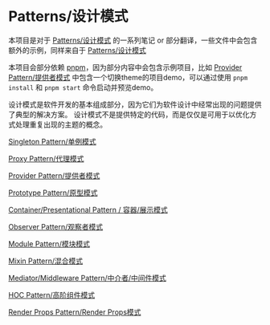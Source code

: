 # Patterns/设计模式
本项目是对于 [Patterns/设计模式](https://www.patterns.dev/) 的一系列笔记 or 部分翻译，一些文件中会包含额外的示例，同样来自于 [Patterns/设计模式](https://www.patterns.dev/)

本项目会部分依赖 [pnpm](https://pnpm.io/)，因为部分内容中会包含示例项目，比如 [Provider Pattern/提供者模式](./provider-pattern/) 中包含一个切换theme的项目demo，可以通过使用 `pnpm install` 和 `pnpm start` 命令启动并预览demo。

设计模式是软件开发的基本组成部分，因为它们为软件设计中经常出现的问题提供了典型的解决方案。 设计模式不是提供特定的代码，而是仅仅是可用于以优化方式处理重复出现的主题的概念。

[Singleton Pattern/单例模式](./singleton-pattern/)

[Proxy Pattern/代理模式](./proxy-pattern/)

[Provider Pattern/提供者模式](./provider-pattern/)

[Prototype Pattern/原型模式](./prototype-pattern/)

[Container/Presentational Pattern / 容器/展示模式](./container-presentational-pattern/)

[Observer Pattern/观察者模式](./observer-pattern/)

[Module Pattern/模块模式](./module-pattern/)

[Mixin Pattern/混合模式](./mixin-pattern/)

[Mediator/Middleware Pattern/中介者/中间件模式](./mediator-middleware-pattern/)

[HOC Pattern/高阶组件模式](./hoc-pattern/)

[Render Props Pattern/Render Props模式](./render-props-pattern/)